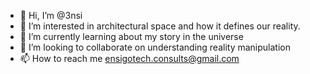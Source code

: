 - 👋 Hi, I’m @3nsi
- 👀 I’m interested in architectural space and how it defines our reality. 
- 🌱 I’m currently learning about my story in the universe
- 💞️ I’m looking to collaborate on understanding reality manipulation 
- 📫 How to reach me ensigotech.consults@gmail.com 

<!---
3nsi/3nsi is a ✨ special ✨ repository because its `README.md` (this file) appears on your GitHub profile.
You can click the Preview link to take a look at your changes.
--->
